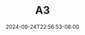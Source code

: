 --- 
title: "A3"
description: "video  video bokep A3 gratis full new"
date: 2024-09-24T22:56:53-08:00
file_code: "fvu0s8gcmt1i"
draft: false
cover: "rexp0enc4x7lsj7h.jpg"
tags: [""]
length: 60
fld_id: "1483191"
foldername: "Ayu esempe"
categories: ["Ayu esempe"]
views: 0
---